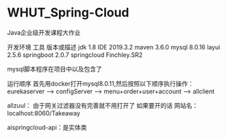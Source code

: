 # WHUT_Spring-Cloud
Java企业级开发课程大作业

开发环境
工具	版本或描述
jdk	1.8
IDE	2019.3.2
maven	3.6.0
mysql	8.0.16
layui	2.5.6
springboot	2.0.7
springcloud	Finchley.SR2

mysql脚本程序在项目中以及包含了


运行顺序
首先用docker打开mysql8.0.11,然后按照以下顺序执行操作：
eurekaserver --> configServer --> menu+order+user+account --> allclient

allzuul： 由于网关过滤器没有完善就不用打开了 如果要开的话 网站名：localhost:8060/Takeaway

aispringcloud-api：是实体类


